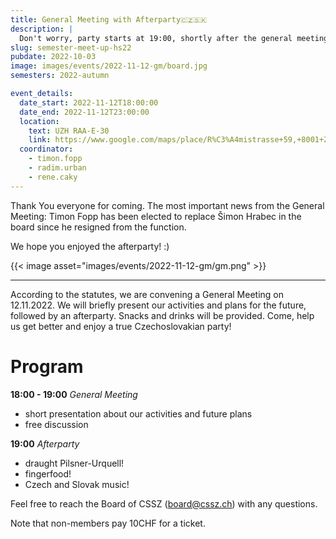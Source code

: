 ```yaml
---
title: General Meeting with Afterparty🇨🇿🇸🇰
description: |
  Don't worry, party starts at 19:00, shortly after the general meeting! ;)
slug: semester-meet-up-hs22
pubdate: 2022-10-03
image: images/events/2022-11-12-gm/board.jpg
semesters: 2022-autumn

event_details:
  date_start: 2022-11-12T18:00:00
  date_end: 2022-11-12T23:00:00
  location:
    text: UZH RAA-E-30
    link: https://www.google.com/maps/place/R%C3%A4mistrasse+59,+8001+Z%C3%BCrich/@47.3721109,8.549581,19z/data=!3m1!4b1!4m5!3m4!1s0x479aa0ae934941d3:0x3324d67e2e8d5700!8m2!3d47.3721109!4d8.5501282
  coordinator: 
    - timon.fopp
    - radim.urban
    - rene.caky
---
```

Thank You everyone for coming. The most important news from the General Meeting: Timon Fopp has been elected to replace Šimon Hrabec in the board since he resigned from the function.

We hope you enjoyed the afterparty! :)

{{< image asset="images/events/2022-11-12-gm/gm.png" >}}

<hr>


According to the statutes, we are convening a General Meeting on 12.11.2022. We will briefly present our activities and plans for the future, followed by an afterparty. Snacks and drinks will be provided. Come, help us get better and enjoy a true Czechoslovakian party!
# Program

**18:00 - 19:00** *General Meeting*
- short presentation about our activities and future plans
- free discussion

**19:00** *Afterparty*
- draught Pilsner-Urquell!
- fingerfood!
- Czech and Slovak music!

Feel free to reach the Board of CSSZ ([board@cssz.ch](mailto:board@cssz.ch)) with any questions.

Note that non-members pay 10CHF for a ticket.
